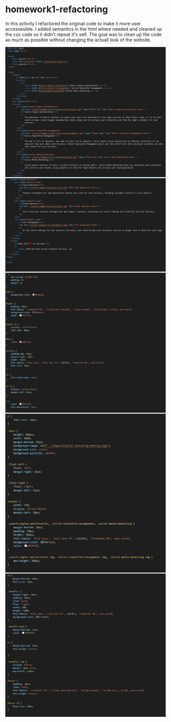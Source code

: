 # homework1-refactoring
In this activity I refactored the original code to make it more user accessesible. I added semantics in the html where needed and cleaned up the css code so it didn't repeat it's self. The goal was to clean up the code as much as possible without changing the actuall look of the website.

<img src="./assets/images/homework-1-img.png">
<br>
<img src="./assets/images/homework-1-img2.png">
<br>
<img src="./assets/images/homework-1-img3.png">
<br>
<img src="./assets/images/homework-1-img4.png">
<br>
<img src="./assets/images/homework-1-img5.png">